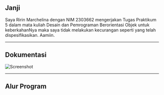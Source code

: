 Janji
---
Saya Ririn Marchelina dengan NIM 2303662 mengerjakan Tugas Praktikum 5 dalam mata kuliah Desain dan Pemrograman Berorientasi Objek untuk keberkahanNya maka saya tidak melakukan kecurangan seperti yang telah dispesifikasikan. Aamiin.

---
Dokumentasi
---
![Screenshot](https://github.com/user-attachments/assets/5b4c2d4c-3a02-4ea9-8729-f7562e48189e)

---
Alur Program
---
